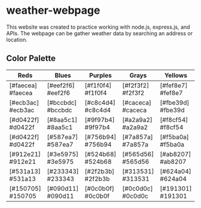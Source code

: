 # weather-webpage
This website was created to practice working with node.js, express.js, and APIs.  The webpage can be gather weather data by searching an address or location.


## Color Palette

|        Reds        |        Blues       |       Purples      |        Grays       |       Yellows      |
|--------------------|--------------------|--------------------|--------------------|--------------------|
| [#faecea] \#faecea | [#eef2f6] \#eef2f6 | [#f1f0f4] \#f1f0f4 | [#f2f3f2] \#f2f3f2 | [#fef8e7] \#fef8e7 |
| [#ecb3ac] \#ecb3ac | [#bccbdc] \#bccbdc | [#c8c4d4] \#c8c4d4 | [#caceca] \#caceca | [#fbe39d] \#fbe39d |
| [#d0422f] \#d0422f | [#8aa5c1] \#8aa5c1 | [#9f97b4] \#9f97b4 | [#a2a9a2] \#a2a9a2 | [#f8cf54] \#f8cf54 |
| [#d0422f] \#d0422f | [#587ea7] \#587ea7 | [#756b94] \#756b94 | [#7a857a] \#7a857a | [#f5ba0a] \#f5ba0a |
| [#912e21] \#912e21 | [#3e5975] \#3e5975 | [#524b68] \#524b68 | [#565d56] \#565d56 | [#ab8207] \#ab8207 |
| [#531a13] \#531a13 | [#233343] \#233343 | [#2f2b3b] \#2f2b3b | [#313531] \#313531 | [#624a04] \#624a04 |
| [#150705] \#150705 | [#090d11] \#090d11 | [#0c0b0f] \#0c0b0f | [#0c0d0c] \#0c0d0c | [#191301] \#191301 |

